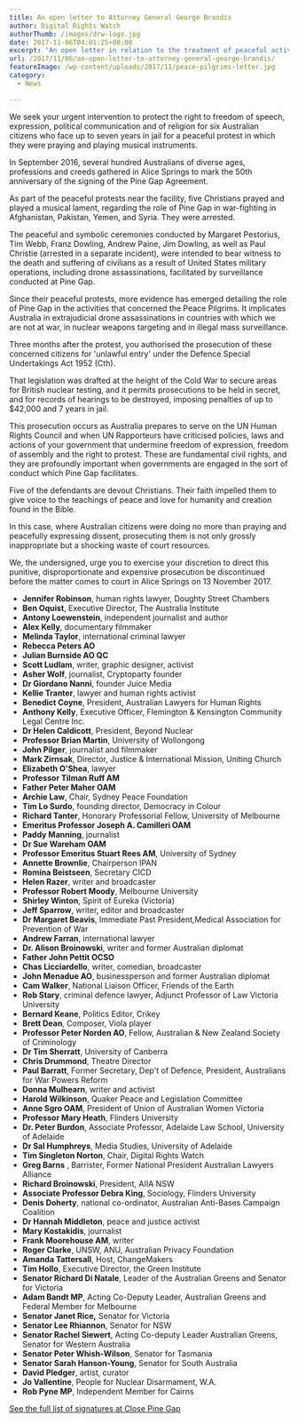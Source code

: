 ```yaml
---
title: An open letter to Attorney General George Brandis
author: Digital Rights Watch
authorThumb: /images/drw-logo.jpg
date: 2017-11-06T04:01:25+00:00
excerpt: "An open letter in relation to the treatment of peaceful activists protesting United States military operations facilitated by surveillance conducted at Australia's Pine Gap facility."
url: /2017/11/06/an-open-letter-to-attorney-general-george-brandis/
featureImage: /wp-content/uploads/2017/11/peace-pilgrims-letter.jpg
category:
  - News

---
```

We seek your urgent intervention to protect the right to freedom of speech, expression, political communication and of religion for six Australian citizens who face up to seven years in jail for a peaceful protest in which they were praying and playing musical instruments.

In September 2016, several hundred Australians of diverse ages, professions and creeds gathered in Alice Springs to mark the 50th anniversary of the signing of the Pine Gap Agreement.

As part of the peaceful protests near the facility, five Christians prayed and played a musical lament, regarding the role of Pine Gap in war-fighting in Afghanistan, Pakistan, Yemen, and Syria. They were arrested.

The peaceful and symbolic ceremonies conducted by Margaret Pestorius, Tim Webb, Franz Dowling, Andrew Paine, Jim Dowling, as well as Paul Christie (arrested in a separate incident), were intended to bear witness to the death and suffering of civilians as a result of United States military operations, including drone assassinations, facilitated by surveillance conducted at Pine Gap.

Since their peaceful protests, more evidence has emerged detailing the role of Pine Gap in the activities that concerned the Peace Pilgrims. It implicates Australia in extrajudicial drone assassinations in countries with which we are not at war, in nuclear weapons targeting and in illegal mass surveillance.

Three months after the protest, you authorised the prosecution of these concerned citizens for 'unlawful entry' under the Defence Special Undertakings Act 1952 (Cth).

That legislation was drafted at the height of the Cold War to secure areas for British nuclear testing, and it permits prosecutions to be held in secret, and for records of hearings to be destroyed, imposing penalties of up to $42,000 and 7 years in jail.

This prosecution occurs as Australia prepares to serve on the UN Human Rights Council and when UN Rapporteurs have criticised policies, laws and actions of your government that undermine freedom of expression, freedom of assembly and the right to protest. These are fundamental civil rights, and they are profoundly important when governments are engaged in the sort of conduct which Pine Gap facilitates.

Five of the defendants are devout Christians. Their faith impelled them to give voice to the teachings of peace and love for humanity and creation found in the Bible.

In this case, where Australian citizens were doing no more than praying and peacefully expressing dissent, prosecuting them is not only grossly inappropriate but a shocking waste of court resources.

We, the undersigned, urge you to exercise your discretion to direct this punitive, disproportionate and expensive prosecution be discontinued before the matter comes to court in Alice Springs on 13 November 2017.

  * **Jennifer Robinson**, human rights lawyer, Doughty Street Chambers
  * **Ben Oquist**, Executive Director, The Australia Institute
  * **Antony Loewenstein**, independent journalist and author
  * **Alex Kelly**, documentary filmmaker
  * **Melinda Taylor**, international criminal lawyer
  * **Rebecca Peters AO**
  * **Julian Burnside AO QC**
  * **Scott Ludlam**​, writer, graphic designer, activist​
  * **Asher Wolf**, journalist, Cryptoparty founder
  * **Dr Giordano Nanni**, ​founder ​Juice Media
  * **Kellie Tranter**, lawyer and human rights activist
  * **Benedict Coyne**, President, Australian Lawyers for Human Rights
  * **Anthony Kelly**, Executive Officer, Flemington & Kensington Community Legal Centre Inc.
  * **Dr Helen Caldicott**, President, Beyond Nuclear
  * **Professor Brian Martin**, University of Wollongong
  * **John Pilger**, journalist and filmmaker ​
  * **Mark Zirnsak**, Director, Justice & International Mission, Uniting Church​
  * **Elizabeth O'Shea**, lawyer
  * **Professor Tilman Ruff AM**
  * **Father Peter Maher OAM**
  * **Archie Law**, Chair, Sydney Peace Foundation
  * **Tim Lo Surdo**, founding director, Democracy in Colour
  * **Richard Tanter**, Honorary Professorial Fellow, University of Melbourne
  * **Emeritus Professor Joseph A. Camilleri OAM**
  * **Paddy Manning**, journalist
  * **Dr Sue Wareham OAM**
  * **Professor Emeritus Stuart Rees AM**, University of Sydney
  * **Annette Brownlie**, Chairperson IPAN
  * **Romina Beistseen**, Secretary CICD
  * **Helen Razer**, writer and broadcaster
  * **Professor Robert Moody**, Melbourne University
  * **Shirley Winton**, Spirit of Eureka (Victoria)
  * **Jeff Sparrow**, writer, editor and broadcaster
  * **Dr Margaret Beavis**, ​Immediate Past President, ​Medical Association for Prevention of War
  * **Andrew Farran**, international lawyer
  * **Dr. Alison Broinowski**, writer and former Australian diplomat
  * **Father John Pettit OCSO**
  * **Chas Licciardello**, writer, comedian, broadcaster
  * **John Menadue AO**, businessperson and former Australian diplomat
  * **Cam Walker**, National Liaison Officer, Friends of the Earth
  * **Rob Stary**, criminal defence lawyer, Adjunct Professor of Law Victoria University
  * **Bernard Keane**, Politics Editor, Crikey
  * **Brett Dean**, Composer, Viola player
  * **Professor Peter Norden AO**, Fellow, Australian & New Zealand Society of Criminology
  * **Dr Tim Sherratt**, University of Canberra
  * **Chris Drummond**, Theatre Director
  * **Paul Barratt**, Former Secretary, Dep't of Defence, President, Australians for War Powers Reform
  * **Donna Mulhearn**, writer and activist
  * **Harold Wilkinson**, Quaker Peace and Legislation Committee
  * **Anne Sgro OAM**, President of Union of Australian Women Victoria
  * **Professor Mary Heath**, Flinders University
  * **Dr. Peter Burdon**, Associate Professor, Adelaide Law School, University of Adelaide
  * **Dr Sal Humphreys**, Media Studies, University of Adelaide
  * **Tim Singleton Norton**, Chair, Digital Rights Watch
  * **Greg Barns** , Barrister, Former National President Australian Lawyers Alliance
  * **Richard Broinowski**, President, AIIA NSW
  * **Associate Professor Debra King**, Sociology, Flinders University
  * **Denis Doherty**, national co-ordinator, Australian Anti-Bases Campaign Coalition
  * **Dr Hannah Middleton**, peace and justice activist
  * **Mary Kostakidis**, journalist
  * **Frank Moorehouse AM**, writer
  * **Roger Clarke**, UNSW, ANU, Australian Privacy Foundation
  * **Amanda Tattersall**, Host, ChangeMakers
  * **Tim Hollo**, Executive Director, the Green Institute
  * **Senator Richard Di Natale**, Leader of the Australian Greens and Senator for Victoria
  * **Adam Bandt MP**, Acting Co-Deputy Leader, Australian Greens and Federal Member for Melbourne
  * **Senator Janet Rice,** Senator for Victoria
  * **Senator Lee Rhiannon**, Senator for NSW
  * **Senator Rachel Siewert**, Acting Co-deputy Leader Australian Greens, Senator for Western Australia
  * **Senator Peter Whish-Wilson**, Senator for Tasmania
  * **Senator Sarah Hanson-Young**, Senator for South Australia
  * **David Pledger**, artist, curator
  * **Jo Vallentine**, People for Nuclear Disarmament, W.A.
  * **Rob Pyne MP**, Independent Member for Cairns

[See the full list of signatures at Close Pine Gap][1]

 [1]: https://closepinegap.org/letter/
